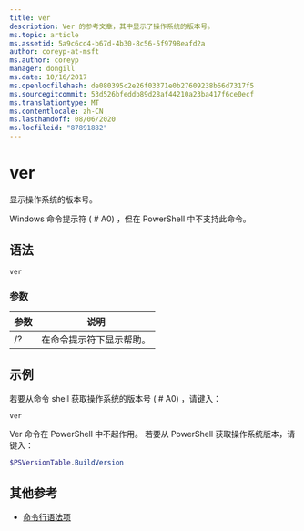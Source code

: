 ```yaml
---
title: ver
description: Ver 的参考文章，其中显示了操作系统的版本号。
ms.topic: article
ms.assetid: 5a9c6cd4-b67d-4b30-8c56-5f9798eafd2a
author: coreyp-at-msft
ms.author: coreyp
manager: dongill
ms.date: 10/16/2017
ms.openlocfilehash: de080395c2e26f03371e0b27609238b66d7317f5
ms.sourcegitcommit: 53d526bfeddb89d28af44210a23ba417f6ce0ecf
ms.translationtype: MT
ms.contentlocale: zh-CN
ms.lasthandoff: 08/06/2020
ms.locfileid: "87891882"
---
```

# <a name="ver"></a>ver



显示操作系统的版本号。

Windows 命令提示符 ( # A0) ，但在 PowerShell 中不支持此命令。



## <a name="syntax"></a>语法

```
ver
```

### <a name="parameters"></a>参数

|参数|说明|
|---------|-----------|
|/?|在命令提示符下显示帮助。|

## <a name="examples"></a>示例

若要从命令 shell 获取操作系统的版本号 ( # A0) ，请键入：

```
ver
```

Ver 命令在 PowerShell 中不起作用。 若要从 PowerShell 获取操作系统版本，请键入：

```powershell
$PSVersionTable.BuildVersion
````


## <a name="additional-references"></a>其他参考

- [命令行语法项](command-line-syntax-key.md)
